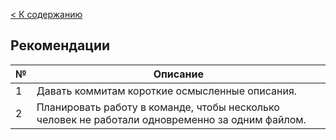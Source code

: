 [< К содержанию](./readme.md)

## Рекомендации

| № | Описание |
| - | ------ |
| 1 | Давать коммитам короткие осмысленные описания. |
| 2 | Планировать работу в команде, чтобы несколько человек не работали одновременно за одним файлом. |